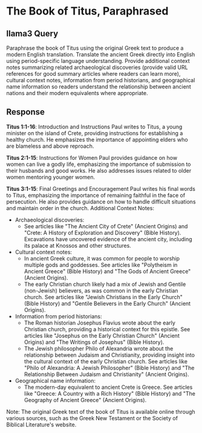 # The Book of Titus, Paraphrased

## llama3 Query

Paraphrase the book of Titus using the original Greek text to produce a modern English translation. Translate the ancient Greek directly into English using period-specific language understanding. Provide additional context notes summarizing related archaeological discoveries (provide valid URL references for good summary articles where readers can learn more), cultural context notes, information from period historians, and geographical name information so readers understand the relationship between ancient nations and their modern equivalents where appropriate.

## Response

**Titus 1:1-16**: Introduction and Instructions
Paul writes to Titus, a young minister on the island of Crete, providing instructions for establishing a healthy church. He emphasizes the importance of
appointing elders who are blameless and above reproach.

**Titus 2:1-15**: Instructions for Women
Paul provides guidance on how women can live a godly life, emphasizing the importance of submission to their husbands and good works. He also addresses issues related to older women mentoring younger women.

**Titus 3:1-15**: Final Greetings and Encouragement
Paul writes his final words to Titus, emphasizing the importance of remaining faithful in the face of persecution. He also provides guidance on how to handle difficult situations and maintain order in the church.
Additional Context Notes:

* Archaeological discoveries:
	+ See articles like "The Ancient City of Crete" (Ancient Origins) and "Crete: A History of Exploration and Discovery" (Bible History). Excavations have uncovered evidence of the ancient city, including its palace at Knossos and other structures.
* Cultural context notes:
	+ In ancient Greek culture, it was common for people to worship multiple gods and goddesses. See articles like "Polytheism in Ancient Greece" (Bible History) and "The Gods of Ancient Greece" (Ancient Origins).
	+ The early Christian church likely had a mix of Jewish and Gentile (non-Jewish) believers, as was common in the early Christian church. See articles like "Jewish Christians in the Early Church" (Bible History) and "Gentile Believers in the Early Church" (Ancient Origins).
* Information from period historians:
	+ The Roman historian Josephus Flavius wrote about the early Christian church, providing a historical context for this epistle. See articles like "Josephus on the Early Christian Church" (Ancient Origins) and "The Writings of Josephus" (Bible History).
	+ The Jewish philosopher Philo of Alexandria wrote about the relationship between Judaism and Christianity, providing insight into the cultural context of the early Christian church. See articles like "Philo of Alexandria: A Jewish Philosopher" (Bible History) and "The Relationship Between Judaism and Christianity" (Ancient Origins).
* Geographical name information:
	+ The modern-day equivalent to ancient Crete is Greece. See articles like "Greece: A Country with a Rich History" (Bible History) and "The Geography of Ancient Greece" (Ancient Origins).

Note: The original Greek text of the book of Titus is available online through various sources, such as the Greek New Testament or the Society of Biblical Literature's website.
